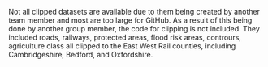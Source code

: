 Not all clipped datasets are available due to them being created by another team member and most are too large for GitHub. As a result of this being done by another group member, the code for clipping is not included. They included roads, railways, protected areas, flood risk areas, contrours, agriculture class all clipped to the East West Rail counties, including Cambridgeshire, Bedford, and Oxfordshire. 

